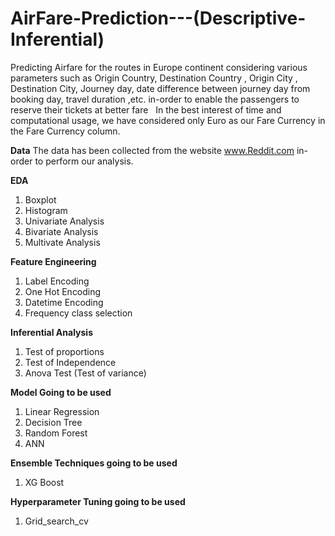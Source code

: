 # **AirFare-Prediction**---(Descriptive-Inferential)

Predicting Airfare for the routes in Europe continent considering various parameters such as Origin Country, Destination Country , Origin City , Destination City, Journey day, date difference between journey day from booking day, travel duration ,etc. in-order to enable the passengers to reserve their tickets at better fare   In the best interest of time and computational usage, we have considered only Euro as our Fare Currency in the Fare Currency column. 

**Data**
The data has been collected from the website www.Reddit.com in-order to perform our analysis.

**EDA**
1. Boxplot 
2. Histogram
3. Univariate Analysis
4. Bivariate Analysis
5. Multivate Analysis

**Feature Engineering**
1. Label Encoding
2. One Hot Encoding
3. Datetime Encoding
4. Frequency class selection

**Inferential Analysis**
1. Test of proportions
2. Test of Independence
3. Anova Test (Test of variance)

**Model Going to be used**
1. Linear Regression
2. Decision Tree
3. Random Forest
4. ANN

**Ensemble Techniques going to be used**
1. XG Boost

**Hyperparameter Tuning going to be  used**
1. Grid_search_cv
